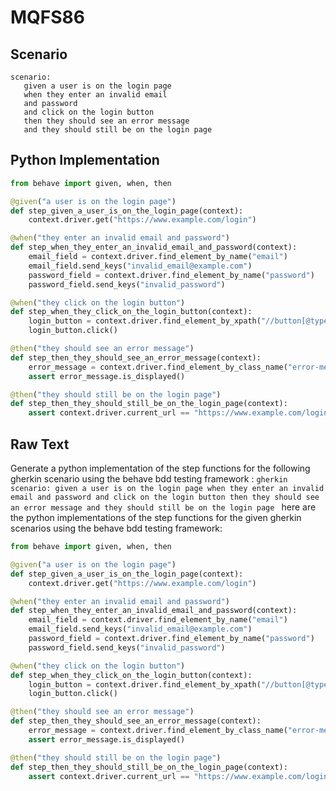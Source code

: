 # MQFS86
## Scenario
```gherkin
scenario: 
   given a user is on the login page 
   when they enter an invalid email 
   and password 
   and click on the login button 
   then they should see an error message 
   and they should still be on the login page
```


## Python Implementation
```python
from behave import given, when, then

@given("a user is on the login page")
def step_given_a_user_is_on_the_login_page(context):
    context.driver.get("https://www.example.com/login")

@when("they enter an invalid email and password")
def step_when_they_enter_an_invalid_email_and_password(context):
    email_field = context.driver.find_element_by_name("email")
    email_field.send_keys("invalid_email@example.com")
    password_field = context.driver.find_element_by_name("password")
    password_field.send_keys("invalid_password")

@when("they click on the login button")
def step_when_they_click_on_the_login_button(context):
    login_button = context.driver.find_element_by_xpath("//button[@type='submit']")
    login_button.click()

@then("they should see an error message")
def step_then_they_should_see_an_error_message(context):
    error_message = context.driver.find_element_by_class_name("error-message")
    assert error_message.is_displayed()

@then("they should still be on the login page")
def step_then_they_should_still_be_on_the_login_page(context):
    assert context.driver.current_url == "https://www.example.com/login"
```


## Raw Text
Generate a python implementation of the step functions for the following gherkin scenario using the behave bdd testing framework : ```gherkin scenario: given a user is on the login page when they enter an invalid email and password and click on the login button then they should see an error message and they should still be on the login page ``` here are the python implementations of the step functions for the given gherkin scenarios using the behave bdd testing framework:



```python
from behave import given, when, then

@given("a user is on the login page")
def step_given_a_user_is_on_the_login_page(context):
    context.driver.get("https://www.example.com/login")

@when("they enter an invalid email and password")
def step_when_they_enter_an_invalid_email_and_password(context):
    email_field = context.driver.find_element_by_name("email")
    email_field.send_keys("invalid_email@example.com")
    password_field = context.driver.find_element_by_name("password")
    password_field.send_keys("invalid_password")

@when("they click on the login button")
def step_when_they_click_on_the_login_button(context):
    login_button = context.driver.find_element_by_xpath("//button[@type='submit']")
    login_button.click()

@then("they should see an error message")
def step_then_they_should_see_an_error_message(context):
    error_message = context.driver.find_element_by_class_name("error-message")
    assert error_message.is_displayed()

@then("they should still be on the login page")
def step_then_they_should_still_be_on_the_login_page(context):
    assert context.driver.current_url == "https://www.example.com/login"
```
